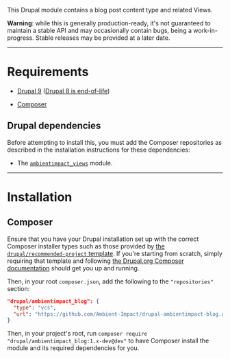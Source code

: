 This Drupal module contains a blog post content type and related Views.

**Warning**: while this is generally production-ready, it's not guaranteed to
maintain a stable API and may occasionally contain bugs, being a
work-in-progress. Stable releases may be provided at a later date.

----

# Requirements

* [Drupal 9](https://www.drupal.org/download) ([Drupal 8 is end-of-life](https://www.drupal.org/psa-2021-11-30))

* [Composer](https://getcomposer.org/)

## Drupal dependencies

Before attempting to install this, you must add the Composer repositories as
described in the installation instructions for these dependencies:

* The [`ambientimpact_views`](https://github.com/Ambient-Impact/drupal-ambientimpact-views) module.

----

# Installation

## Composer

Ensure that you have your Drupal installation set up with the correct Composer
installer types such as those provided by [the `drupal/recommended-project`
template](https://www.drupal.org/docs/develop/using-composer/starting-a-site-using-drupal-composer-project-templates#s-drupalrecommended-project).
If you're starting from scratch, simply requiring that template and following
[the Drupal.org Composer
documentation](https://www.drupal.org/docs/develop/using-composer/starting-a-site-using-drupal-composer-project-templates)
should get you up and running.

Then, in your root `composer.json`, add the following to the `"repositories"`
section:

```json
"drupal/ambientimpact_blog": {
  "type": "vcs",
  "url": "https://github.com/Ambient-Impact/drupal-ambientimpact-blog.git"
}
```

Then, in your project's root, run `composer require
"drupal/ambientimpact_blog:1.x-dev@dev"` to have Composer install the module and
its required dependencies for you.
